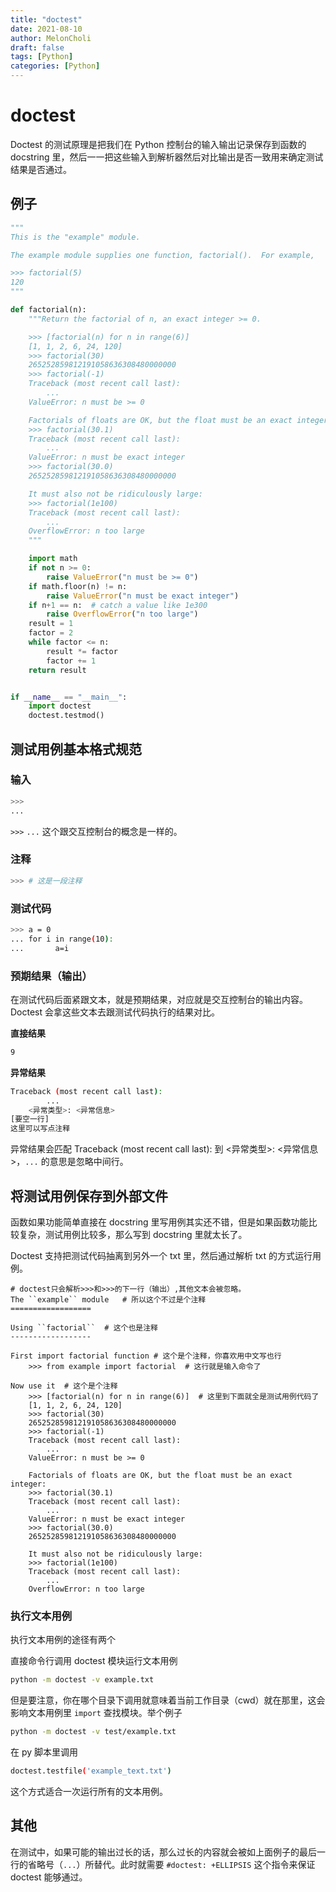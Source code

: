 ```yaml
---
title: "doctest"
date: 2021-08-10
author: MelonCholi
draft: false
tags: [Python]
categories: [Python]
---
```


# doctest

Doctest 的测试原理是把我们在 Python 控制台的输入输出记录保存到函数的 docstring 里，然后一一把这些输入到解析器然后对比输出是否一致用来确定测试结果是否通过。

## 例子

```python
"""
This is the "example" module.

The example module supplies one function, factorial().  For example,

>>> factorial(5)
120
"""

def factorial(n):
    """Return the factorial of n, an exact integer >= 0.

    >>> [factorial(n) for n in range(6)]
    [1, 1, 2, 6, 24, 120]
    >>> factorial(30)
    265252859812191058636308480000000
    >>> factorial(-1)
    Traceback (most recent call last):
        ...
    ValueError: n must be >= 0

    Factorials of floats are OK, but the float must be an exact integer:
    >>> factorial(30.1)
    Traceback (most recent call last):
        ...
    ValueError: n must be exact integer
    >>> factorial(30.0)
    265252859812191058636308480000000

    It must also not be ridiculously large:
    >>> factorial(1e100)
    Traceback (most recent call last):
        ...
    OverflowError: n too large
    """

    import math
    if not n >= 0:
        raise ValueError("n must be >= 0")
    if math.floor(n) != n:
        raise ValueError("n must be exact integer")
    if n+1 == n:  # catch a value like 1e300
        raise OverflowError("n too large")
    result = 1
    factor = 2
    while factor <= n:
        result *= factor
        factor += 1
    return result


if __name__ == "__main__":
    import doctest
    doctest.testmod()
```

## 测试用例基本格式规范

### 输入

```bash
>>>
... 
```

`>>>` `...` 这个跟交互控制台的概念是一样的。

### 注释

```bash
>>> # 这是一段注释
```

### 测试代码

```bash
>>> a = 0
... for i in range(10):
...       a=i
```

### 预期结果（输出）

在测试代码后面紧跟文本，就是预期结果，对应就是交互控制台的输出内容。Doctest 会拿这些文本去跟测试代码执行的结果对比。

**直接结果**

```bash
9
```

**异常结果**

```bash
Traceback (most recent call last):
        ...
    <异常类型>: <异常信息>
[要空一行]
这里可以写点注释
```

异常结果会匹配 Traceback (most recent call last): 到 <异常类型>: <异常信息>，`...` 的意思是忽略中间行。

## 将测试用例保存到外部文件

函数如果功能简单直接在 docstring 里写用例其实还不错，但是如果函数功能比较复杂，测试用例比较多，那么写到 docstring 里就太长了。

Doctest 支持把测试代码抽离到另外一个 txt 里，然后通过解析 txt 的方式运行用例。

```python3
# doctest只会解析>>>和>>>的下一行（输出）,其他文本会被忽略。
The ``example`` module   # 所以这个不过是个注释
==================

Using ``factorial``  # 这个也是注释
------------------

First import factorial function # 这个是个注释，你喜欢用中文写也行
    >>> from example import factorial  # 这行就是输入命令了

Now use it  # 这个是个注释
    >>> [factorial(n) for n in range(6)]  # 这里到下面就全是测试用例代码了
    [1, 1, 2, 6, 24, 120]
    >>> factorial(30)
    265252859812191058636308480000000
    >>> factorial(-1)
    Traceback (most recent call last):
        ...
    ValueError: n must be >= 0

    Factorials of floats are OK, but the float must be an exact integer:
    >>> factorial(30.1)
    Traceback (most recent call last):
        ...
    ValueError: n must be exact integer
    >>> factorial(30.0)
    265252859812191058636308480000000

    It must also not be ridiculously large:
    >>> factorial(1e100)
    Traceback (most recent call last):
        ...
    OverflowError: n too large
```

### 执行文本用例

执行文本用例的途径有两个

直接命令行调用 doctest 模块运行文本用例

```bash
python -m doctest -v example.txt
```

但是要注意，你在哪个目录下调用就意味着当前工作目录（cwd）就在那里，这会影响文本用例里 `import` 查找模块。举个例子

```bash
python -m doctest -v test/example.txt
```

在 py 脚本里调用

```bash
doctest.testfile('example_text.txt')
```

这个方式适合一次运行所有的文本用例。

## 其他

在测试中，如果可能的输出过长的话，那么过长的内容就会被如上面例子的最后一行的省略号（`...`）所替代。此时就需要 `#doctest: +ELLIPSIS` 这个指令来保证 doctest 能够通过。